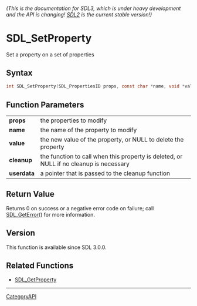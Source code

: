 ###### (This is the documentation for SDL3, which is under heavy development and the API is changing! [SDL2](https://wiki.libsdl.org/SDL2/) is the current stable version!)
# SDL_SetProperty

Set a property on a set of properties 

## Syntax

```c
int SDL_SetProperty(SDL_PropertiesID props, const char *name, void *value, void (SDLCALL *cleanup)(void *userdata, void *value), void *userdata);

```

## Function Parameters

|                  |                                                                                        |
| ---------------- | -------------------------------------------------------------------------------------- |
| **props**        | the properties to modify                                                               |
| **name**         | the name of the property to modify                                                     |
| **value**        | the new value of the property, or NULL to delete the property                          |
| **cleanup**      | the function to call when this property is deleted, or NULL if no cleanup is necessary |
| **userdata**     | a pointer that is passed to the cleanup function                                       |

## Return Value

Returns 0 on success or a negative error code on failure; call
[SDL_GetError](SDL_GetError)() for more information.

## Version

This function is available since SDL 3.0.0.

## Related Functions

* [SDL_GetProperty](SDL_GetProperty)

----
[CategoryAPI](CategoryAPI)

